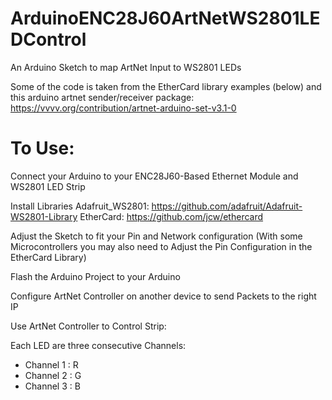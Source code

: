 # ArduinoENC28J60ArtNetWS2801LEDControl

An Arduino Sketch to map ArtNet Input to WS2801 LEDs

Some of the code is taken from the EtherCard library examples (below)
and this arduino artnet sender/receiver package: https://vvvv.org/contribution/artnet-arduino-set-v3.1-0

# To Use:

Connect your Arduino to your ENC28J60-Based Ethernet Module and WS2801 LED Strip

Install Libraries
  Adafruit_WS2801: https://github.com/adafruit/Adafruit-WS2801-Library
  EtherCard: https://github.com/jcw/ethercard

Adjust the Sketch to fit your Pin and Network configuration
(With some Microcontrollers you may also need to Adjust the Pin Configuration in the EtherCard Library)

Flash the Arduino Project to your Arduino

Configure ArtNet Controller on another device to send Packets to the right IP

Use ArtNet Controller to Control Strip:

  Each LED are three consecutive Channels:
  
  - Channel 1 : R
  - Channel 2 : G
  - Channel 3 : B

